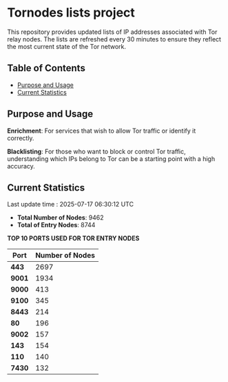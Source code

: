 # Tornodes lists project

This repository provides updated lists of IP addresses associated with Tor relay nodes. The lists are refreshed every 30 minutes to ensure they reflect the most current state of the Tor network.

## Table of Contents

- [Purpose and Usage](#purpose-and-usage)
- [Current Statistics](#current-statistics)


## Purpose and Usage

**Enrichment**: For services that wish to allow Tor traffic or identify it correctly.

**Blacklisting**: For those who want to block or control Tor traffic, understanding which IPs belong to Tor can be a starting point with a high accuracy.

## Current Statistics

Last update time : 2025-07-17 06:30:12 UTC

- **Total Number of Nodes**: 9462
- **Total of Entry Nodes**: 8744

**TOP 10 PORTS USED FOR TOR ENTRY NODES**

| **Port** | **Number of Nodes** |
|------|-----------------|
| **443**   | 2697  |
| **9001**   | 1934  |
| **9000**   | 413  |
| **9100**   | 345  |
| **8443**   | 214  |
| **80**   | 196  |
| **9002**   | 157  |
| **143**   | 154  |
| **110**   | 140  |
| **7430**   | 132  |

